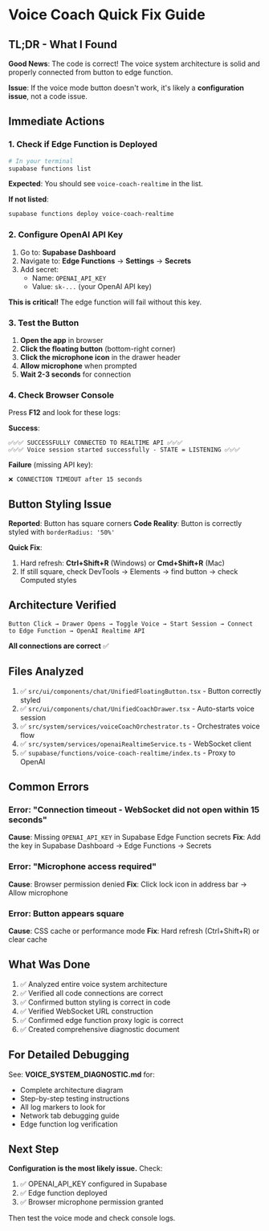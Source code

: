 # Voice Coach Quick Fix Guide

## TL;DR - What I Found

**Good News**: The code is correct! The voice system architecture is solid and properly connected from button to edge function.

**Issue**: If the voice mode button doesn't work, it's likely a **configuration issue**, not a code issue.

## Immediate Actions

### 1. Check if Edge Function is Deployed

```bash
# In your terminal
supabase functions list
```

**Expected**: You should see `voice-coach-realtime` in the list.

**If not listed**:
```bash
supabase functions deploy voice-coach-realtime
```

### 2. Configure OpenAI API Key

1. Go to: **Supabase Dashboard**
2. Navigate to: **Edge Functions** → **Settings** → **Secrets**
3. Add secret:
   - Name: `OPENAI_API_KEY`
   - Value: `sk-...` (your OpenAI API key)

**This is critical!** The edge function will fail without this key.

### 3. Test the Button

1. **Open the app** in browser
2. **Click the floating button** (bottom-right corner)
3. **Click the microphone icon** in the drawer header
4. **Allow microphone** when prompted
5. **Wait 2-3 seconds** for connection

### 4. Check Browser Console

Press **F12** and look for these logs:

**Success**:
```
✅✅✅ SUCCESSFULLY CONNECTED TO REALTIME API ✅✅✅
✅✅✅ Voice session started successfully - STATE = LISTENING ✅✅✅
```

**Failure** (missing API key):
```
❌ CONNECTION TIMEOUT after 15 seconds
```

## Button Styling Issue

**Reported**: Button has square corners
**Code Reality**: Button is correctly styled with `borderRadius: '50%'`

**Quick Fix**:
1. Hard refresh: **Ctrl+Shift+R** (Windows) or **Cmd+Shift+R** (Mac)
2. If still square, check DevTools → Elements → find button → check Computed styles

## Architecture Verified

```
Button Click → Drawer Opens → Toggle Voice → Start Session → Connect to Edge Function → OpenAI Realtime API
```

**All connections are correct** ✅

## Files Analyzed

1. ✅ `src/ui/components/chat/UnifiedFloatingButton.tsx` - Button correctly styled
2. ✅ `src/ui/components/chat/UnifiedCoachDrawer.tsx` - Auto-starts voice session
3. ✅ `src/system/services/voiceCoachOrchestrator.ts` - Orchestrates voice flow
4. ✅ `src/system/services/openaiRealtimeService.ts` - WebSocket client
5. ✅ `supabase/functions/voice-coach-realtime/index.ts` - Proxy to OpenAI

## Common Errors

### Error: "Connection timeout - WebSocket did not open within 15 seconds"
**Cause**: Missing `OPENAI_API_KEY` in Supabase Edge Function secrets
**Fix**: Add the key in Supabase Dashboard → Edge Functions → Secrets

### Error: "Microphone access required"
**Cause**: Browser permission denied
**Fix**: Click lock icon in address bar → Allow microphone

### Error: Button appears square
**Cause**: CSS cache or performance mode
**Fix**: Hard refresh (Ctrl+Shift+R) or clear cache

## What Was Done

1. ✅ Analyzed entire voice system architecture
2. ✅ Verified all code connections are correct
3. ✅ Confirmed button styling is correct in code
4. ✅ Verified WebSocket URL construction
5. ✅ Confirmed edge function proxy logic is correct
6. ✅ Created comprehensive diagnostic document

## For Detailed Debugging

See: **VOICE_SYSTEM_DIAGNOSTIC.md** for:
- Complete architecture diagram
- Step-by-step testing instructions
- All log markers to look for
- Network tab debugging guide
- Edge function log verification

## Next Step

**Configuration is the most likely issue.** Check:
1. ✅ OPENAI_API_KEY configured in Supabase
2. ✅ Edge function deployed
3. ✅ Browser microphone permission granted

Then test the voice mode and check console logs.
